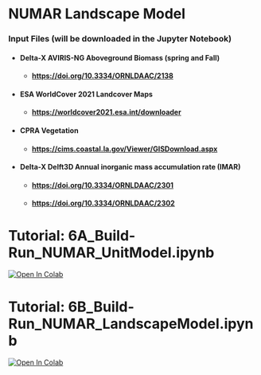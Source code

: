 # NUMAR Landscape Model

### Input Files (will be downloaded in the Jupyter Notebook)

- #### Delta-X AVIRIS-NG Aboveground Biomass (spring and Fall)
    - #### https://doi.org/10.3334/ORNLDAAC/2138
- #### ESA WorldCover 2021 Landcover Maps
    - #### https://worldcover2021.esa.int/downloader
- #### CPRA Vegetation
    - #### https://cims.coastal.la.gov/Viewer/GISDownload.aspx
- #### Delta-X Delft3D Annual inorganic mass accumulation rate (IMAR)
    - #### https://doi.org/10.3334/ORNLDAAC/2301
    - #### https://doi.org/10.3334/ORNLDAAC/2302
    
# Tutorial: 6A_Build-Run_NUMAR_UnitModel.ipynb    
[![Open In Colab](https://colab.research.google.com/assets/colab-badge.svg)](https://colab.research.google.com/github/ornldaac/deltax_workshop_2024/blob/main/tutorials/6_NUMARModel/Site_example/6A_Build-Run_NUMAR_UnitModel.ipynb)



# Tutorial: 6B_Build-Run_NUMAR_LandscapeModel.ipynb
[![Open In Colab](https://colab.research.google.com/assets/colab-badge.svg)](https://colab.research.google.com/github/ornldaac/deltax_workshop_2024/blob/main/tutorials/6_NUMARModel/Landscape_example/6B_Build-Run_NUMAR_LandscapeModel.ipynb)
